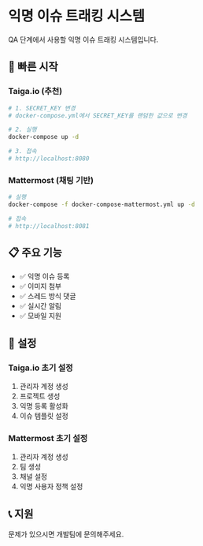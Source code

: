 # 익명 이슈 트래킹 시스템

QA 단계에서 사용할 익명 이슈 트래킹 시스템입니다.

## 🚀 빠른 시작

### Taiga.io (추천)
```bash
# 1. SECRET_KEY 변경
# docker-compose.yml에서 SECRET_KEY를 랜덤한 값으로 변경

# 2. 실행
docker-compose up -d

# 3. 접속
# http://localhost:8080
```

### Mattermost (채팅 기반)
```bash
# 실행
docker-compose -f docker-compose-mattermost.yml up -d

# 접속
# http://localhost:8081
```

## 📋 주요 기능

- ✅ 익명 이슈 등록
- ✅ 이미지 첨부
- ✅ 스레드 방식 댓글
- ✅ 실시간 알림
- ✅ 모바일 지원

## 🔧 설정

### Taiga.io 초기 설정
1. 관리자 계정 생성
2. 프로젝트 생성
3. 익명 등록 활성화
4. 이슈 템플릿 설정

### Mattermost 초기 설정
1. 관리자 계정 생성
2. 팀 생성
3. 채널 설정
4. 익명 사용자 정책 설정

## 📞 지원

문제가 있으시면 개발팀에 문의해주세요.
